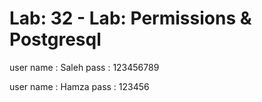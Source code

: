 # Lab: 32 - Lab: Permissions & Postgresql


user name : Saleh 
pass : 123456789

user name : Hamza
pass : 123456
